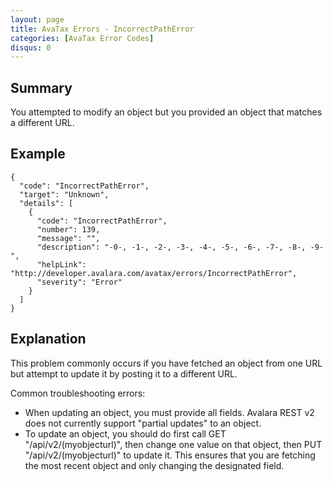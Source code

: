 ```yaml
---
layout: page
title: AvaTax Errors - IncorrectPathError
categories: [AvaTax Error Codes]
disqus: 0
---
```


## Summary

You attempted to modify an object but you provided an object that matches a different URL.

## Example

    {
      "code": "IncorrectPathError",
      "target": "Unknown",
      "details": [
        {
          "code": "IncorrectPathError",
          "number": 139,
          "message": "",
          "description": "-0-, -1-, -2-, -3-, -4-, -5-, -6-, -7-, -8-, -9-",
          "helpLink": "http://developer.avalara.com/avatax/errors/IncorrectPathError",
          "severity": "Error"
        }
      ]
    }

## Explanation

This problem commonly occurs if you have fetched an object from one URL but attempt to update it by posting it to a different URL.

Common troubleshooting errors:
* When updating an object, you must provide all fields.  Avalara REST v2 does not currently support "partial updates" to an object.
* To update an object, you should do first call GET "/api/v2/(myobjecturl)", then change one value on that object, then PUT "/api/v2/(myobjecturl)" to update it.  This ensures that you are fetching the most recent object and only changing the designated field.
